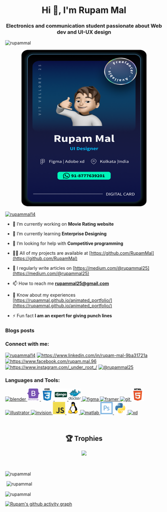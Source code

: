 <h1 align="center">Hi 👋, I'm Rupam Mal</h1>
<h3 align="center">Electronics and communication student passionate about Web dev and UI-UX design</h3>

<p align="left"> <img src="https://komarev.com/ghpvc/?username=rupammal&label=Profile%20views&color=0e75b6&style=flat" alt="rupammal" /> </p>

<p align="center"> <img src="profile-card-responsive.png" alt="rupammal" height="500" width="400" /> </p>

<p align="left"> <a href="https://twitter.com/rupammal14" target="blank"><img src="https://img.shields.io/twitter/follow/rupammal14?logo=twitter&style=for-the-badge" alt="rupammal14" /></a> </p>

- 🔭 I’m currently working on **Movie Rating website**

- 🌱 I’m currently learning **Enterprise Designing**

- 🤝 I’m looking for help with **Competitive programming**

- 👨‍💻 All of my projects are available at [https://github.com/RupamMal](https://github.com/RupamMal)

- 📝 I regularly write articles on [https://medium.com/@rupammal25](https://medium.com/@rupammal25)

- 📫 How to reach me **rupammal25@gmail.com**

- 📄 Know about my experiences [https://rupammal.github.io/animated_portfolio/](https://rupammal.github.io/animated_portfolio/)

- ⚡ Fun fact **I am an expert for giving punch lines**

### Blogs posts
<!-- BLOG-POST-LIST:START -->
<!-- BLOG-POST-LIST:END -->

<h3 align="left">Connect with me:</h3>
<p align="left">
<a href="https://twitter.com/rupammal14" target="blank"><img align="center" src="https://raw.githubusercontent.com/rahuldkjain/github-profile-readme-generator/master/src/images/icons/Social/twitter.svg" alt="rupammal14" height="30" width="40" /></a>
<a href="https://linkedin.com/in/https://www.linkedin.com/in/rupam-mal-9ba31721a" target="blank"><img align="center" src="https://raw.githubusercontent.com/rahuldkjain/github-profile-readme-generator/master/src/images/icons/Social/linked-in-alt.svg" alt="https://www.linkedin.com/in/rupam-mal-9ba31721a" height="30" width="40" /></a>
<a href="https://fb.com/https://www.facebook.com/rupam.mal.96" target="blank"><img align="center" src="https://raw.githubusercontent.com/rahuldkjain/github-profile-readme-generator/master/src/images/icons/Social/facebook.svg" alt="https://www.facebook.com/rupam.mal.96" height="30" width="40" /></a>
<a href="https://instagram.com/https://www.instagram.com/_under_root_/" target="blank"><img align="center" src="https://raw.githubusercontent.com/rahuldkjain/github-profile-readme-generator/master/src/images/icons/Social/instagram.svg" alt="https://www.instagram.com/_under_root_/" height="30" width="40" /></a>
<a href="https://medium.com/@rupammal25" target="blank"><img align="center" src="https://raw.githubusercontent.com/rahuldkjain/github-profile-readme-generator/master/src/images/icons/Social/medium.svg" alt="@rupammal25" height="30" width="40" /></a>
</p>

<h3 align="left">Languages and Tools:</h3>
<p align="left"> <a href="https://www.blender.org/" target="_blank" rel="noreferrer"> <img src="https://download.blender.org/branding/community/blender_community_badge_white.svg" alt="blender" width="40" height="40"/> </a> <a href="https://getbootstrap.com" target="_blank" rel="noreferrer"> <img src="https://raw.githubusercontent.com/devicons/devicon/master/icons/bootstrap/bootstrap-plain-wordmark.svg" alt="bootstrap" width="40" height="40"/> </a> <a href="https://www.w3schools.com/css/" target="_blank" rel="noreferrer"> <img src="https://raw.githubusercontent.com/devicons/devicon/master/icons/css3/css3-original-wordmark.svg" alt="css3" width="40" height="40"/> </a> <a href="https://www.djangoproject.com/" target="_blank" rel="noreferrer"> <img src="https://raw.githubusercontent.com/devicons/devicon/master/icons/django/django-original.svg" alt="django" width="40" height="40"/> </a> <a href="https://www.docker.com/" target="_blank" rel="noreferrer"> <img src="https://raw.githubusercontent.com/devicons/devicon/master/icons/docker/docker-original-wordmark.svg" alt="docker" width="40" height="40"/> </a> <a href="https://www.figma.com/" target="_blank" rel="noreferrer"> <img src="https://www.vectorlogo.zone/logos/figma/figma-icon.svg" alt="figma" width="40" height="40"/> </a> <a href="https://www.framer.com/" target="_blank" rel="noreferrer"> <img src="https://www.vectorlogo.zone/logos/framer/framer-icon.svg" alt="framer" width="40" height="40"/> </a> <a href="https://git-scm.com/" target="_blank" rel="noreferrer"> <img src="https://www.vectorlogo.zone/logos/git-scm/git-scm-icon.svg" alt="git" width="40" height="40"/> </a> <a href="https://www.w3.org/html/" target="_blank" rel="noreferrer"> <img src="https://raw.githubusercontent.com/devicons/devicon/master/icons/html5/html5-original-wordmark.svg" alt="html5" width="40" height="40"/> </a> <a href="https://www.adobe.com/in/products/illustrator.html" target="_blank" rel="noreferrer"> <img src="https://www.vectorlogo.zone/logos/adobe_illustrator/adobe_illustrator-icon.svg" alt="illustrator" width="40" height="40"/> </a> <a href="https://www.invisionapp.com/" target="_blank" rel="noreferrer"> <img src="https://www.vectorlogo.zone/logos/invisionapp/invisionapp-icon.svg" alt="invision" width="40" height="40"/> </a> <a href="https://developer.mozilla.org/en-US/docs/Web/JavaScript" target="_blank" rel="noreferrer"> <img src="https://raw.githubusercontent.com/devicons/devicon/master/icons/javascript/javascript-original.svg" alt="javascript" width="40" height="40"/> </a> <a href="https://www.linux.org/" target="_blank" rel="noreferrer"> <img src="https://raw.githubusercontent.com/devicons/devicon/master/icons/linux/linux-original.svg" alt="linux" width="40" height="40"/> </a> <a href="https://www.mathworks.com/" target="_blank" rel="noreferrer"> <img src="https://upload.wikimedia.org/wikipedia/commons/2/21/Matlab_Logo.png" alt="matlab" width="40" height="40"/> </a> <a href="https://www.photoshop.com/en" target="_blank" rel="noreferrer"> <img src="https://raw.githubusercontent.com/devicons/devicon/master/icons/photoshop/photoshop-line.svg" alt="photoshop" width="40" height="40"/> </a> <a href="https://www.python.org" target="_blank" rel="noreferrer"> <img src="https://raw.githubusercontent.com/devicons/devicon/master/icons/python/python-original.svg" alt="python" width="40" height="40"/> </a> <a href="https://www.adobe.com/products/xd.html" target="_blank" rel="noreferrer"> <img src="https://cdn.worldvectorlogo.com/logos/adobe-xd.svg" alt="xd" width="40" height="40"/> </a> </p>

<br>

</p>
<h2 align="center">🏆 Trophies</h2></a>
<p align="center"> <img width=800 src="https://github-profile-trophy.vercel.app/?username=rupammal&margin-w=30&theme=onedark&row=1"/>
</p>

<br>

<p><img align="center" src="https://github-readme-stats.vercel.app/api/top-langs?username=rupammal&show_icons=true&locale=en&layout=compact&theme=radical" alt="rupammal" /></p>


<p>&nbsp;<img align="center" src="https://github-readme-stats.vercel.app/api?username=rupammal&show_icons=true&locale=en&theme=radical" alt="rupammal" /></p>

<p><img align="center" src="https://github-readme-streak-stats.herokuapp.com/?user=rupammal&theme=radical" alt="rupammal" /></p>


[![Rupam's github activity graph](https://activity-graph.herokuapp.com/graph?username=rupammal&theme=rogue)](https://github.com/rupammal/github-readme-activity-graph)
